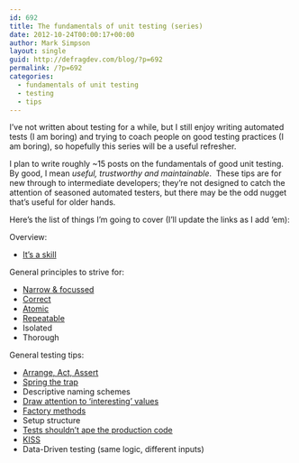 ```yaml
---
id: 692
title: The fundamentals of unit testing (series)
date: 2012-10-24T00:00:17+00:00
author: Mark Simpson
layout: single
guid: http://defragdev.com/blog/?p=692
permalink: /?p=692
categories:
  - fundamentals of unit testing
  - testing
  - tips
---
```

I’ve not written about testing for a while, but I still enjoy writing automated tests (I am boring) and trying to coach people on good testing practices (I am boring), so hopefully this series will be a useful refresher.

I plan to write roughly ~15 posts on the fundamentals of good unit testing.&#160; By good, I mean _useful, trustworthy and maintainable_.&#160; These tips are for new through to intermediate developers; they’re not designed to catch the attention of seasoned automated testers, but there may be the odd nugget that’s useful for older hands.

Here’s the list of things I’m going to cover (I’ll update the links as I add ‘em):

Overview:

  * [It’s a skill](?p=694) 

General principles to strive for:

  * [Narrow & focussed](?p=698) 
  * [Correct](?p=704) 
  * [Atomic](?p=714) 
  * [Repeatable](?p=718) 
  * Isolated 
  * Thorough 

General testing tips:

  * [Arrange, Act, Assert](?p=783) 
  * [Spring the trap](?p=709) 
  * Descriptive naming schemes 
  * [Draw attention to ‘interesting’ values](?p=789)&#160;
  * [Factory methods](?p=726) 
  * Setup structure 
  * [Tests shouldn’t ape the production code](?p=731) 
  * [KISS](?p=723)&#160; 
  * Data-Driven testing (same logic, different inputs)
